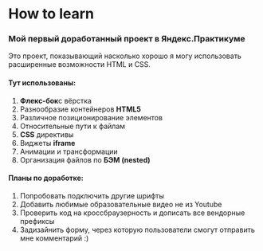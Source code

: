 # How to learn
### Мой первый доработанный проект в Яндекс.Практикуме 
Это проект, показывающий насколько хорошо я могу использовать расширенные возможности HTML и CSS. 
#### Тут использованы:
1. **Флекс-бок**с вёрстка
2. Разнообразие контейнеров **HTML5**
3. Различное позиционирование элементов
4. Относительные пути к файлам
5. **CSS** директивы
6. Виджеты **iframe**
7. Анимации и трансформации
8. Организация файлов по **БЭМ (nested)**
#### Планы по доработке:
1. Попробовать подключить другие шрифты
2. Добавить любимые образовательные видео не из Youtube
3. Проверить код на кроссбраузерность и дописать все вендорные префиксы
4. Задизайнить форму, через которую пользователи смогут отправить мне комментарий :)
